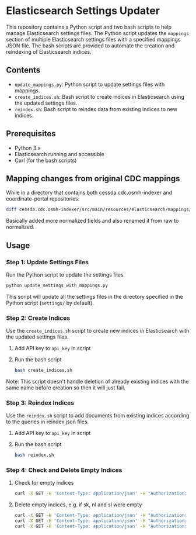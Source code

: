 # Elasticsearch Settings Updater

This repository contains a Python script and two bash scripts to help manage Elasticsearch settings files. The Python script updates the `mappings` section of multiple Elasticsearch settings files with a specified mappings JSON file. The bash scripts are provided to automate the creation and reindexing of Elasticsearch indices.

## Contents

- `update_mappings.py`: Python script to update settings files with mappings.
- `create_indices.sh`: Bash script to create indices in Elasticsearch using the updated settings files.
- `reindex.sh`: Bash script to reindex data from existing indices to new indices.

## Prerequisites

- Python 3.x
- Elasticsearch running and accessible
- Curl (for the bash scripts)

## Mapping changes from original CDC mappings

While in a directory that contains both cessda.cdc.osmh-indexer and coordinate-portal repositories:

```bash
diff cessda.cdc.osmh-indexer/src/main/resources/elasticsearch/mappings/mappings_cmmstudy.json coordinate-portal/indexing/mappings_coordinate.json
```

Basically added more normalized fields and also renamed it from raw to normalized.

## Usage

### Step 1: Update Settings Files

Run the Python script to update the settings files.

```bash
python update_settings_with_mappings.py
```

This script will update all the settings files in the directory specified in the Python script (`settings/` by default).

### Step 2: Create Indices

Use the `create_indices.sh` script to create new indices in Elasticsearch with the updated settings files.

1. Add API key to `api_key` in script

2. Run the bash script

    ```bash
    bash create_indices.sh
    ```

Note: This script doesn't handle deletion of already existing indices with the same name before creation so then it will just fail.

### Step 3: Reindex Indices

Use the `reindex.sh` script to add documents from existing indices according to the queries in reindex json files.

1. Add API key to `api_key` in script

2. Run the bash script

    ```bash
    bash reindex.sh
    ```

### Step 4: Check and Delete Empty Indices

1. Check for empty indices

    ```bash
    curl -X GET -H 'Content-Type: application/json' -H "Authorization: ApiKey replacethiswithyourapikey"  "http://localhost:9200/_cat/indices?v"
    ```

2. Delete empty indices, e.g. if sk, nl and sl were empty

    ```bash
    curl -X GET -H 'Content-Type: application/json' -H "Authorization: ApiKey replacethiswithyourapikey"  "localhost:9200/coordinate_sk"
    curl -X GET -H 'Content-Type: application/json' -H "Authorization: ApiKey replacethiswithyourapikey"  "localhost:9200/coordinate_nl"
    curl -X GET -H 'Content-Type: application/json' -H "Authorization: ApiKey replacethiswithyourapikey"  "localhost:9200/coordinate_sl"
    ```
